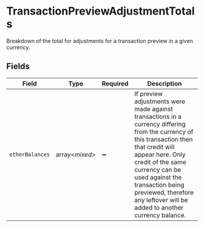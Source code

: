 # TransactionPreviewAdjustmentTotals

Breakdown of the total for adjustments for a transaction preview in a given currency.


## Fields

| Field                                                                                                                                                                                                                                                                                                          | Type                                                                                                                                                                                                                                                                                                           | Required                                                                                                                                                                                                                                                                                                       | Description                                                                                                                                                                                                                                                                                                    |
| -------------------------------------------------------------------------------------------------------------------------------------------------------------------------------------------------------------------------------------------------------------------------------------------------------------- | -------------------------------------------------------------------------------------------------------------------------------------------------------------------------------------------------------------------------------------------------------------------------------------------------------------- | -------------------------------------------------------------------------------------------------------------------------------------------------------------------------------------------------------------------------------------------------------------------------------------------------------------- | -------------------------------------------------------------------------------------------------------------------------------------------------------------------------------------------------------------------------------------------------------------------------------------------------------------- |
| `otherBalances`                                                                                                                                                                                                                                                                                                | array<*mixed*>                                                                                                                                                                                                                                                                                                 | :heavy_minus_sign:                                                                                                                                                                                                                                                                                             | If preview adjustments were made against transactions in a currency differing from the currency of this transaction then that credit will appear here. Only credit of the same currency can be used against the transaction being previewed, therefore any leftover will be added to another currency balance. |